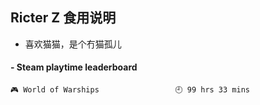 ## Ricter Z 食用说明
- 喜欢猫猫，是个冇猫孤儿

<!-- steam-box start -->
#### - Steam playtime leaderboard
```text
🎮 World of Warships                 🕘 99 hrs 33 mins
```
<!-- Powered by https://github.com/YouEclipse/steam-box . -->
<!-- steam-box end -->
